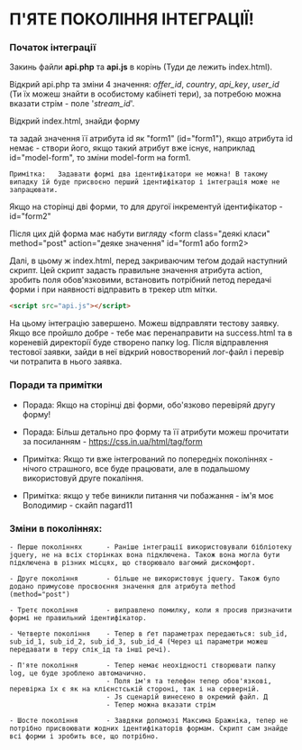 # П'ЯТЕ ПОКОЛІННЯ ІНТЕГРАЦІЇ!

### Початок інтеграції

Закинь файли **api.php** та **api.js** в корінь (Туди де лежить index.html).

Відкрий api.php та зміни 4 значення: _offer_id_, _country_, _api_key_, _user_id_ (Ти їх можеш знайти в особистому кабінеті тери), за потребою можна вказати стрім - поле '_stream_id_'.

Відкрий index.html, знайди форму <form> та задай значення її атрибута id як "form1" (id="form1"), якщо атрибута id немає - створи його, якщо такий атрибут вже існує, наприклад id="model-form", то зміни model-form на form1.
	
	Примітка:	Задавати формі два ідентифікатори не можна! В такому випадку їй буде присвоєно перший ідентифікатор і інтеграція може не запрацювати.

Якщо на сторінці дві форми, то для другої інкрементуй ідентифікатор - id="form2"

Після цих дій форма має набути вигляду <form class="деякі класи" method="post" action="деяке значення" id="form1 або form2>

Далі, в цьому ж index.html, перед закриваючим теґом </body> додай наступний скрипт. Цей скрипт задасть правильне значення атрибута action, зробить поля обов'язковими, встановить потрібний петод передачі форми і при наявності відправить в трекер utm мітки.

```html
<script src="api.js"></script>
```


На цьому інтеграцію завершено. Можеш відправляти тестову заявку. Якщо все пройшло добре - тебе має перенаправити на success.html та в кореневій директорії буде створено папку log. Після відправлення тестової заявки, зайди в неї відкрий новостворений лог-файл і перевір чи потрапита в нього заявка.

### Поради та примітки

- Порада:		Якщо на сторінці дві форми, обо'язково перевіряй другу форму!

- Порада: 	Більш детально про форму та її атрибути можеш прочитати за посиланням - https://css.in.ua/html/tag/form

- Примітка:	Якщо ти вже інтегрований по попередніх поколіннях - нічого страшного, все буде працювати, але в подальшому використовуй друге покаління.

- Примітка:	якщо у тебе виникли питання чи побажання - ім'я моє Володимир - скайп nagard11


### Зміни в поколіннях:

    - Перше поколіннях      - Раніше інтеграції використовували бібліотеку jquery, не на всіх сторінках вона підключена. Також вона могла бути підключена в різних місцях, що створювало вагомий дискомфорт.

    - Друге покоління       - більше не використовує jquery. Також було додано примусове просвоєння значення для атрибута method (method="post")

    - Третє покоління       - виправлено помилку, коли я просив призначити формі не правильний ідентифікатор.

    - Четверте покоління    - Тепер в ґет параметрах передаються: sub_id, sub_id_1, sub_id_2, sub_id_3, sub_id_4 (Через ці параметри можеш передавати в теру слік_ід та інші речі).

    - П'яте покоління       - Тепер немає неохідності створювати папку log, це буде зроблено автомачично.
                            - Поля ім'я та телефон тепер обов'язкові, перевірка їх є як на клієнстській стороні, так і на серверній.
                            - Js сценарій винесено в окремий файл. Д
                            - Тепер можна вказати стрім
                            
    - Шосте покоління       - Завдяки допомозі Максима Бражніка, тепер не потрібно присвоювати жодних ідентифікаторів формам. Скрипт сам знайде всі форми і зробить все, що потрібно.


